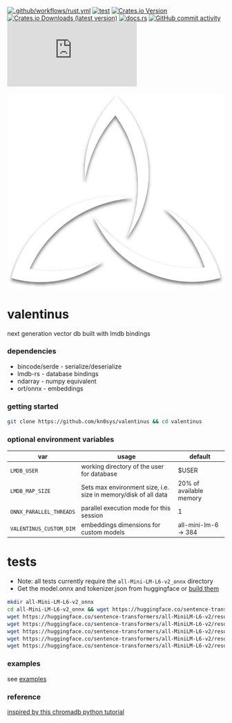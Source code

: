 [![.github/workflows/rust.yml](https://github.com/kn0sys/valentinus/actions/workflows/rust.yml/badge.svg)](https://github.com/kn0sys/valentinus/actions/workflows/rust.yml) [![test](https://github.com/kn0sys/valentinus/actions/workflows/test.yml/badge.svg)](https://github.com/kn0sys/valentinus/actions/workflows/test.yml) [![Crates.io Version](https://img.shields.io/crates/v/valentinus)](https://crates.io/crates/valentinus)
 [![Crates.io Downloads (latest version)](https://img.shields.io/crates/dv/valentinus)](https://crates.io/crates/valentinus) [![docs.rs](https://img.shields.io/docsrs/valentinus)](https://docs.rs/valentinus) [![GitHub commit activity](https://img.shields.io/github/commit-activity/m/kn0sys/valentinus)](https://github.com/kn0sys/valentinus/commits/main/) [![Matrix](https://img.shields.io/matrix/valentinus%3Amatrix.org)](https://app.element.io/#/room/#valentinus:matrix.org)


![alt text](logo.png) 

# valentinus 

next generation vector db built with lmdb bindings

### dependencies

* bincode/serde  - serialize/deserialize
* lmdb-rs        - database bindings
* ndarray        - numpy equivalent
* ort/onnx       - embeddings

### getting started

```bash
git clone https://github.com/kn0sys/valentinus && cd valentinus
```

### optional environment variables

| var| usage | default |
|----|-------| --------|
|`LMDB_USER` | working directory of the user for database | $USER|
|`LMDB_MAP_SIZE` | Sets max environment size, i.e. size in memory/disk of all data  | 20% of available memory |
|`ONNX_PARALLEL_THREADS` | parallel execution mode for this session | 1 |
|`VALENTINUS_CUSTOM_DIM` | embeddings dimensions for custom models | all-mini-lm-6 -> 384 |


# tests

* Note: all tests currently require the `all-Mini-LM-L6-v2_onnx` directory
* Get the model.onnx and tokenizer.json from huggingface or [build them](https://huggingface.co/docs/optimum/en/exporters/onnx/usage_guides/export_a_model)

```bash
mkdir all-Mini-LM-L6-v2_onnx
cd all-Mini-LM-L6-v2_onnx && wget https://huggingface.co/sentence-transformers/all-MiniLM-L6-v2/resolve/main/config.json
wget https://huggingface.co/sentence-transformers/all-MiniLM-L6-v2/resolve/main/onnx/model.onnx
wget https://huggingface.co/sentence-transformers/all-MiniLM-L6-v2/resolve/main/special_tokens_map.json
wget https://huggingface.co/sentence-transformers/all-MiniLM-L6-v2/resolve/main/tokenizer_config.json
wget https://huggingface.co/sentence-transformers/all-MiniLM-L6-v2/resolve/main/tokenizer.json
wget https://huggingface.co/sentence-transformers/all-MiniLM-L6-v2/resolve/main/vocab.txt
```

### examples

see [examples](https://github.com/kn0sys/valentinus/tree/main/examples)

### reference

[inspired by this chromadb python tutorial](https://realpython.com/chromadb-vector-database/#what-is-a-vector-database)
